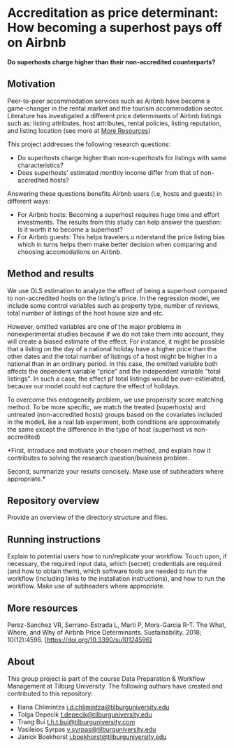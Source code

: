 # Accreditation as price determinant: How becoming a superhost pays off on Airbnb

__Do superhosts charge higher than their non-accredited counterparts?__

## Motivation

Peer-to-peer accommodation services such as Airbnb have become a game-changer in the rental market and the tourism accommodation sector. Literature has investigated a different price determinants of Airbnb listings such as: listing attributes, host attributes, rental policies, listing reputation, and listing location (see more at [More Resources](##more-resources))

This project addresses the following research questions: 
+ Do superhosts charge higher than non-superhosts for listings with same characteristics? 
+ Does superhosts' estimated monthly income differ from that of non-accredited hosts? 

Answering these questions benefits Airbnb users (i.e, hosts and guests) in different ways:
+ For Airbnb hosts: Becoming a superhost requires huge time and effort investments. The results from this study can help answer the question: Is it worth it to become a superhost? 
+ For Airbnb guests: This helps travelers u nderstand the price listing bias which in turns helps them make better decision when comparing and choosing accomodations on Airbnb.  

## Method and results

We use OLS estimation to analyze the effect of being a superhost compared to non-accredited hosts on the listing's price. In the regression model, we include some control variables such as property type, number of reviews, total number of listings of the host house size and etc.

However, omitted variables are one of the major problems in nonexperimental studies because if we do not take them into account, they will create a biased estimate of the effect. For instance, it might be possible that a listing on the day of a national holiday have a higher price than the other dates and the total number of listings of a host might be higher in a national than in an ordinary period. In this case, the omitted variable both affects the dependent variable "price" and the independent variable "total listings". In such a case, the effect pf total listings would be over-estimated, because our model could not capture the effect of holidays. 

To overcome this endogeneity problem, we use propensity score matching method. To be more specific, we match the treated (superhosts) and untreated (non-accredited hosts) groups based on the covariates included in the modelL ike a real lab experiment, both conditions are approximately the same except the difference in the type of host (superhost vs non-accredited)

*First, introduce and motivate your chosen method, and explain how it contributes to solving the research question/business problem.

Second, summarize your results concisely. Make use of subheaders where appropriate.*

## Repository overview

Provide an overview of the directory structure and files.

## Running instructions

Explain to potential users how to run/replicate your workflow. Touch upon, if necessary, the required input data, which (secret) credentials are required (and how to obtain them), which software tools are needed to run the workflow (including links to the installation instructions), and how to run the workflow. Make use of subheaders where appropriate.

## More resources

Perez-Sanchez VR, Serrano-Estrada L, Marti P, Mora-Garcia R-T. The What, Where, and Why of Airbnb Price Determinants. Sustainability. 2018; 10(12):4596. [https://doi.org/10.3390/su10124596]

## About

This group project is part of the course Data Preparation & Workflow Management at Tilburg University. The following authors have created and contributed to this repository:
+ Iliana Chlimintza <i.d.chlimintza@tilburguniversity.edu>
+ Tolga Depecik <t.depecik@tilburguniversity.edu>
+ Trang Bui <t.h.t.bui@tilburguniversity.com> 
+ Vasileios Syrpas <v.syrpas@tilburguniversity.edu>
+ Janick Boekhorst <j.boekhorst@tilburguniversity.edu>

